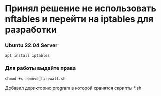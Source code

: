 # Принял решение не использовать nftables и перейти на iptables для разработки
### Ubuntu 22.04 Server
```
apt install iptables
```

### Для работы выдайте права
```
chmod +x remove_firewall.sh
```

Добавил дерикторию program в которой хранятся скрипты *.sh

